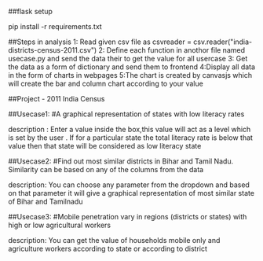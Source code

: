 ##flask setup

pip install -r requirements.txt

##Steps in analysis
1: Read given csv file as csvreader = csv.reader("india-districts-census-2011.csv")
2: Define each function in anothor file named usecase.py and send the data their to get the value for all usercase
3: Get the data as a form of dictionary and send them to frontend
4:Display all data in the form of charts in webpages
5:The chart is created by canvasjs which will create the bar and column chart according to your value

##Project - 2011 India Census

##Usecase1:
#A graphical representation of states with low literacy rates

description : Enter a value inside the box,this value will act as a level which is set by the user . If for a particular state the total literacy rate is below that value then that state will be considered as low literacy state

##Usecase2:
#Find out most similar districts in Bihar and Tamil Nadu. Similarity can be based on any of the columns from the data

description: You can choose any parameter from the dropdown and based on that parameter it will give a graphical representation of most similar state of Bihar and Tamilnadu

##Usecase3:
#Mobile penetration vary in regions (districts or states) with high or low agricultural workers

description: You can get the value of households mobile only and agriculture workers according to state or according to district